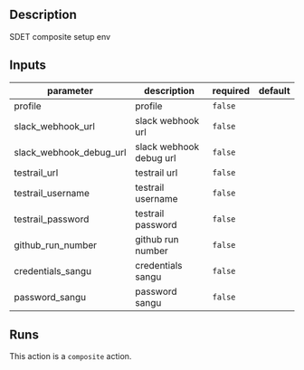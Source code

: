 <!-- action-docs-description -->
## Description

SDET composite setup env
<!-- action-docs-description -->

<!-- action-docs-inputs -->
## Inputs

| parameter | description | required | default |
| --- | --- | --- | --- |
| profile | profile | `false` |  |
| slack_webhook_url | slack webhook url | `false` |  |
| slack_webhook_debug_url | slack webhook debug url | `false` |  |
| testrail_url | testrail url | `false` |  |
| testrail_username | testrail username | `false` |  |
| testrail_password | testrail password | `false` |  |
| github_run_number | github run number | `false` |  |
| credentials_sangu | credentials sangu | `false` |  |
| password_sangu | password sangu | `false` |  |
<!-- action-docs-inputs -->

<!-- action-docs-runs -->
## Runs

This action is a `composite` action.
<!-- action-docs-runs -->
